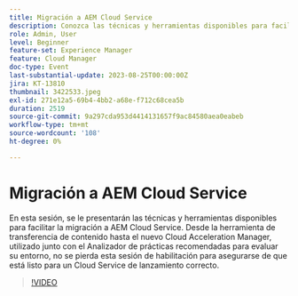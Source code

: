 ```yaml
---
title: Migración a AEM Cloud Service
description: Conozca las técnicas y herramientas disponibles para facilitar la migración a AEM Cloud Service. Desde la herramienta de transferencia de contenido hasta el nuevo Cloud Acceleration Manager, utilizado junto con el Analizador de prácticas recomendadas para evaluar su entorno.
role: Admin, User
level: Beginner
feature-set: Experience Manager
feature: Cloud Manager
doc-type: Event
last-substantial-update: 2023-08-25T00:00:00Z
jira: KT-13810
thumbnail: 3422533.jpeg
exl-id: 271e12a5-69b4-4bb2-a68e-f712c68cea5b
duration: 2519
source-git-commit: 9a297cda953d4414131657f9ac84580aea0eabeb
workflow-type: tm+mt
source-wordcount: '108'
ht-degree: 0%

---
```


# Migración a AEM Cloud Service

En esta sesión, se le presentarán las técnicas y herramientas disponibles para facilitar la migración a AEM Cloud Service. Desde la herramienta de transferencia de contenido hasta el nuevo Cloud Acceleration Manager, utilizado junto con el Analizador de prácticas recomendadas para evaluar su entorno, no se pierda esta sesión de habilitación para asegurarse de que está listo para un Cloud Service de lanzamiento correcto.

>[!VIDEO](https://video.tv.adobe.com/v/3422533/?learn=on)

